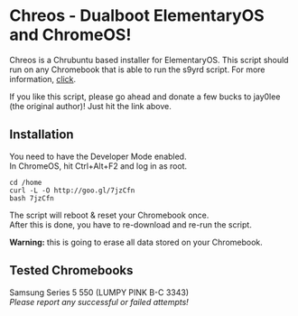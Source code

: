 Chreos - Dualboot ElementaryOS and ChromeOS!
======

Chreos is a Chrubuntu based installer for ElementaryOS.
This script should run on any Chromebook that is able to run the s9yrd script.
For more information, [click](http://chromeos-cr48.blogspot.de/search?updated-max=2013-06-26T08:52:00-04:00&max-results=3).  

If you like this script, please go ahead and donate a few bucks to jay0lee (the original author)! Just hit the link above.

Installation
------------

You need to have the Developer Mode enabled.  
In ChromeOS, hit Ctrl+Alt+F2 and log in as root.  

```
cd /home
curl -L -O http://goo.gl/7jzCfn
bash 7jzCfn
```

The script will reboot & reset your Chromebook once.   
After this is done, you have to re-download and re-run the script.

**Warning:** this is going to erase all data stored on your Chromebook.

Tested Chromebooks
------------------
Samsung Series 5 550 (LUMPY PINK B-C 3343)  
*Please report any successful or failed attempts!*
